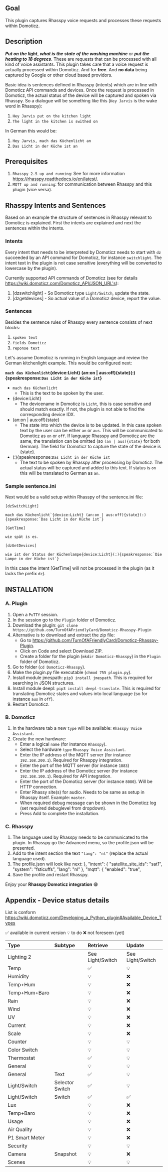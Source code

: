 ## Goal
This plugin captures Rhasspy voice requests and processes these requests within Domoticz.

## Description
**_Put on the light_**, **_what is the state of the washing machine_** or **_put the heating to 18 degrees_**.
These are requests that can be processed with all kind of voice assistants.
This plugin takes care that a voice request is actually processed within Domoticz.
And for **free**. And **no data** being captured by Google or other cloud based providors.

Basic idea is sentences defined in Rhasspy (intents) which are in line with Domoticz API commands and devices.
Once the request is processed in Domoticz, the actual status of the device will be captured and spoken via Rhasspy.
So a dialogue will be something like this (`Hey Jarvis` is the wake word in Rhasspy):

1. `Hey Jarvis put on the kitchen light`
2. `The light in the kitchen is swithed on`

In German this would be:

1. `Hey Jarvis, mach das Küchenlicht an`
2. `Das Licht in der Küche ist an`

## Prerequisites
1. `Rhasspy 2.5 up and running`: See for more information https://rhasspy.readthedocs.io/en/latest/.
2. `MQTT up and running`: for communication between Rhasspy and this plugin (vice versa).

## Rhasspy Intents and Sentences
Based on an example the structure of sentences in Rhasspy relevant to Domoticz is explained. First the intents are explained and next the sentences within the intents.
### Intents
Every intent that needs to be interpreted by Domoticz needs to start with `dz` succeeded by an API command for Domoticz, for instance `switchlight`. The intent text in the plugin
is not case sensitive (everything will be converted to lowercase by the plugin).

Currently supported API commands of Domoticz (see for details https://wiki.domoticz.com/Domoticz_API/JSON_URL's):
  1. [dzswitchlight] - So Domoticz type `Light/Switch`, update the state.
  2. [dzgetdevices] - So actual value of a Domoticz device, report the value.
### Sentences
Besides the sentence rules of Rhasspy every sentence consists of next blocks:
1. `spoken text`
2. `fields Domoticz`
3. `reponse text`

Let's assume Domoticz is running in English language and review the German kitchenlight example. This would be configured next:

**`mach das Küchenlicht`{device:Licht} (an:on | aus:off){state}(:){speakresponse:`Das Licht in der Küche ist`}**

- `mach das Küchenlicht`
  * This is the text to be spoken by the user.
- {device:Licht}
  * The devicename in Domoticz is `Licht`, this is case sensitive and should match exactly. If not, the plugin is not able to find the corresponding device IDX.
- (an:on | aus:off){state}
  * The state into which the device is to be updated. In this case spoken text by the user can be either `an` or `aus`.
This will be communicated to Domoticz as `on` or `off`. If language Rhasspy and Domoticz are the same, the translation can be omitted (so `(an | aus){state}` for both German). The field for Domoticz to capture the state of the device is {state}.
- (:){speakresponse:`Das Licht in der Küche ist`
  * The text to be spoken by Rhasspy after processing by Domoticz. The actual status will be captured and added to this text. If status is `on` this will be translated to German as `an`.
### Sample sentence.ini
Next would be a valid setup within Rhasspy of the sentence.ini file:

    [dzSwitchLight]

    mach das Küchenlicht`{device:Licht} (an:on | aus:off){state}(:){speakresponse:`Das Licht in der Küche ist`}

    [GetTime]

    wie spät is es.

    [dzGetDevices]

    wie ist der Status der Küchenlampe{device:Licht}(:){speakresponse:`Die Lampe in der Küche ist`}

In this case the intent [GetTime] will not be processed in the plugin (as it lacks the prefix `dz`).

## INSTALLATION
### A. Plugin
1. Open a `PuTTY` session.
2. In the session go to the `Plugin` folder of Domoticz.
3. Download the plugin: `git clone https://github.com/TurnOfAFriendlyCard/Domoticz-Rhasspy-Plugin`
4. Alternative is to download and extract the zip file:
   - Go to https://github.com/TurnOfAFriendlyCard/Domoticz-Rhasspy-Plugin.
   - Click on Code and select Download ZIP.
   - Create a folder for the plugin (`mkdir Domoticz-Rhasspy`) in the `Plugin` folder of Domoticz.
5. Go to folder (`cd Domoticz-Rhasspy`).
6. Make the plugin.py file executable (`chmod 755 plugin.py`).
7. Install module jmespath: `pip3 install jmespath`. This is required for searching in JSON structures.
8. Install module deepl: `pip3 install deepl-translate`. This is required for translating Domoticz states and values into local language (so for instance `aus` in `off`).
9. Restart Domoticz.

### B. Domoticz
1. In the hardware tab a new `type` will be available: `Rhasspy Voice Assistant`.
2. Create the new hardware:
   - Enter a logical `name` (for instance `Rhasspy`).
   - Select the hardware `type` `Rhasspy Voice Assistant`.
   - Enter the IP address of the MQTT server (for instance `192.168.200.1`). Required for Rhasppy integration.
   - Enter the port of the MQTT server (for instance `1883`)
   - Enter the IP address of the Domoticz server (for instance `192.168.100.1`). Required for API integration.
   - Enter the port of the Domoticz server (for instance `8080`). Will be HTTP connection.
   - Enter Rhassy site(s) for audio. Needs to be same as setup in Rhasspy itself. Example: `master`.
   - When required debug message can be shown in the Domoticz log (set required debuglevel from dropdown).
   - Press Add to complete the installation.

### C. Rhasspy
1. The language used by Rhasspy needs to be communicated to the plugin. In Rhasspy go the Advanced menu, so the profile.json will be presented.
2. Add to the intent section the text `"lang": "nl"` (replace the actual language used).
3. The profile.json will look like next:
    },
    "intent": {
        "satellite_site_ids": "sat1",
        "system": "fsticuffs",
        "lang": "nl"
    },
    "mqtt": {
        "enabled": "true",
4. Save the profile and restart Rhasspy.
  
Enjoy your **Rhasspy Domoticz integration** 😁

## Appendix - Device status details
List is conform https://wiki.domoticz.com/Developing_a_Python_plugin#Available_Device_Types

✅ available in current version
💡 to do
❌ not foreseen (yet)

| Type | Subtype | Retrieve | Update |
| :--- | :--- | :--- | :--- |
| Lighting 2 |  | See Light/Switch | See Light/Switch |
| Temp |  | ✅ | 💡 |
| Humidity |  | 💡 | ❌ |
| Temp+Hum |  | 💡 | ❌ |
| Temp+Hum+Baro |  | 💡 | ❌ |
| Rain |  | 💡 | ❌ |
| Wind |  | 💡 | ❌ |
| UV |  | 💡 | ❌ |
| Current |  | 💡 | ❌ |
| Scale |  | 💡 | ❌ |
| Counter |  | 💡 | 💡 |
| Color Switch  |  | 💡 | 💡 |
| Thermostat  |  | ✅ | 💡 |
| General  |  | 💡 | 💡 |
| General  | Text | ✅ | 💡 |
| Light/Switch | Selector Switch | ✅ | 💡 |
| Light/Switch | Switch | ✅ | ✅ |
| Lux  |  | 💡 | ❌ |
| Temp+Baro  |  | 💡 | ❌ |
| Usage  |  | 💡 | ❌ |
| Air Quality |  | 💡 | ❌ |
| P1 Smart Meter  |  | 💡 | ❌ |
| Security  |  | 💡 | 💡 |
| Camera  | Snapshot | 💡 | ❌ |
| Scenes  |  | 💡 | 💡 |
